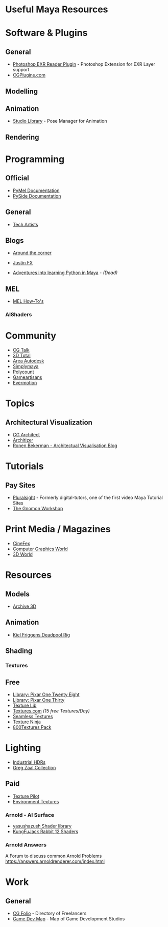 # Useful Maya Resources


# Software & Plugins

## General
* [Photoshop EXR Reader Plugin](http://www.exr-io.com/) - Photoshop Extension for EXR Layer support
* [CGPlugins.com](http://www.CGPlugins.com)

## Modelling

## Animation
* [Studio Library](http://www.studiolibrary.com/) - Pose Manager for Animation

## Rendering


# Programming

## Official 

* [PyMel Documentation](http://help.autodesk.com/cloudhelp/2017/ENU/Maya-Tech-Docs/PyMel/)
* [PySide Documentation](https://deptinfo-ensip.univ-poitiers.fr/ENS/pyside-docs/index.html)


## General
* [Tech Artists](http://tech-artists.org/)

## Blogs

* [Around the corner](http://around-the-corner.typepad.com/)
* [Justin FX](http://justinfx.com/)

* [Adventures into learning Python in Maya](https://mayapy.wordpress.com/) - *(Dead)*

## MEL
* [MEL How-To's](http://ewertb.soundlinker.com/maya.php)


### AlShaders

# Community 
* [CG Talk](http://forums.cgsociety.org/)
* [3D Total](http://www.3dtotal.com/)
* [Area Autodesk](http://area.autodesk.com/)
* [Simplymaya](http://simplymaya.com/forum/)
* [Polycount](http://polycount.com/)
* [Gameartisans](http://www.gameartisans.org/forums/forum.php)
* [Evermotion](http://www.evermotion.org/)

# Topics

## Architectural Visualization
* [CG Architect](http://www.cgarchitect.com/)
* [Architizer](http://architizer.com)
* [Ronen Bekerman - Architectual Visualisation Blog](http://www.ronenbekerman.com/)

# Tutorials

## Pay Sites
* [Pluralsight](https://www.pluralsight.com/) - Formerly digital-tutors, one of the first video Maya Tutorial Sites
* [The Gnomon Workshop](https://www.thegnomonworkshop.com/)

# Print Media / Magazines
* [CineFex](http://cinefex.com/) 
* [Computer Graphics World](http://www.cgw.com/)
* [3D World](http://www.creativebloq.com/3d-world-magazine)

# Resources

## Models
* [Archive 3D](http://archive3d.net/)

## Animation 
* [Kiel Friggens Deadpool Rig](http://tf3dm.com/3d-model/deadpool-42722.html)

## Shading

### Textures


## Free

* [Library: Pixar One Twenty Eight](https://community.renderman.pixar.com/article/114/library-pixar-one-twenty-eight.html)
* [Library: Pixar One Thirty](https://community.renderman.pixar.com/article/1787/library-pixar-one-thirty.html)
* [Texture Lib](http://texturelib.com/)
* [Textures.com](http://www.textures.com/) _(15 free Textures/Day)_
* [Seamless Textures](http://seamless-pixels.blogspot.de/)
* [Texture Ninja](https://texture.ninja/)
* [800Textures Pack](https://cubebrush.co/joost/products/l83iuq)

# Lighting
* [Industrial HDRs](https://gumroad.com/l/HDRindustrial)
* [Greg Zaal Collection](https://hdrihaven.com/hdris.php?thumb=all&sort=date&search=all&page=2&npp=100)

## Paid
* [Texture Pilot](http://texturepilot.com/)
* [Environment Textures](https://www.environment-textures.com/)


### Arnold - Al Surface
* [yasushazush Shader library](https://yasushazush.com/arnold-shader-library/)
* [KungFuJack Rabbit 12 Shaders](https://gumroad.com/l/KFJRArnshd01)

### Arnold Answers
A Forum to discuss common Arnold Problems
https://answers.arnoldrenderer.com/index.html

# Work

## General
* [CG Folio](http://cgfolio.com/) - Directory of Freelancers
* [Game Dev Map](http://www.gamedevmap.com/) - Map of Game Development Studios


